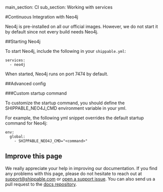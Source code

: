 main_section: CI
sub_section: Working with services

#Continuous Integration with Neo4j

Neo4j is pre-installed on all our official images. However, we do not start it by default since not every build needs Neo4j.

##Starting Neo4j

To start Neo4j, include the following in your `shippable.yml`:

```
services:
  - neo4j
```

When started, Neo4j runs on port 7474 by default.

##Advanced config

###Custom startup command

To customize the startup command, you should define the SHIPPABLE_NEO4J_CMD environment variable in your yml.

For example, the following yml snippet overrides the default startup command for Neo4j:

```
env:
  global:
    - SHIPPABLE_NEO4J_CMD="<command>"
```

## Improve this page

We really appreciate your help in improving our documentation. If you find any problems with this page, please do not hesitate to reach out at [support@shippable.com](mailto:support@shippable.com) or [open a support issue](https://www.github.com/Shippable/support/issues). You can also send us a pull request to the [docs repository](https://www.github.com/Shippable/docs).
